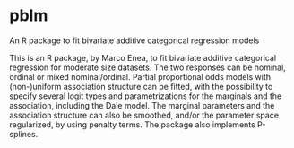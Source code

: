 # pblm
An R package to fit bivariate additive categorical regression models

This is an R package, by Marco Enea, to fit bivariate additive categorical regression for moderate size datasets. The two responses can be nominal, ordinal or mixed nominal/ordinal. Partial proportional odds models with (non-)uniform association structure can be fitted, with the possibility to specify several logit types and parametrizations for the marginals and the association, including the Dale model. The marginal parameters and the association structure can also be smoothed, and/or the parameter space regularized, by using penalty terms. The package also implements P-splines. 
